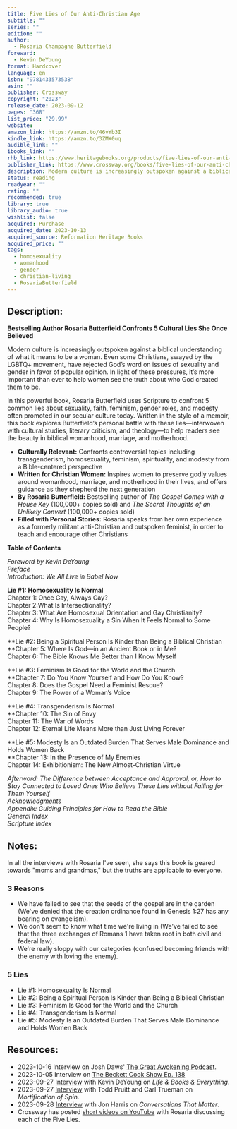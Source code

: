 ```yaml
---
title: Five Lies of Our Anti-Christian Age
subtitle: ""
series: ""
edition: ""
author:
  - Rosaria Champagne Butterfield
foreward:
  - Kevin DeYoung
format: Hardcover
language: en
isbn: "9781433573538"
asin: ""
publisher: Crossway
copyright: "2023"
release_date: 2023-09-12
pages: "368"
list_price: "29.99"
website: 
amazon_link: https://amzn.to/46vYb3I
kindle_link: https://amzn.to/3ZMX0uq
audible_link: ""
ibooks_link: ""
rhb_link: https://www.heritagebooks.org/products/five-lies-of-our-anti-christian-age-butterfield.html
publisher_link: https://www.crossway.org/books/five-lies-of-our-anti-christian-age-hcj/
description: Modern culture is increasingly outspoken against a biblical understanding of what it means to be a woman. Even some Christians, swayed by the LGBTQ+ movement, have rejected God’s word on issues of sexuality and gender in favor of popular opinion. In light of these pressures, it’s more important than ever to help women see the truth about who God created them to be.
status: reading
readyear: ""
rating: ""
recommended: true
library: true
library_audio: true
wishlist: false
acquired: Purchase
acquired_date: 2023-10-13
acquired_source: Reformation Heritage Books
acquired_price: ""
tags:
  - homosexuality
  - womanhood
  - gender
  - christian-living
  - RosariaButterfield
---
```

## Description:

**Bestselling Author Rosaria Butterfield Confronts 5 Cultural Lies She Once Believed**

Modern culture is increasingly outspoken against a biblical understanding of what it means to be a woman. Even some Christians, swayed by the LGBTQ+ movement, have rejected God’s word on issues of sexuality and gender in favor of popular opinion. In light of these pressures, it’s more important than ever to help women see the truth about who God created them to be.  
  
In this powerful book, Rosaria Butterfield uses Scripture to confront 5 common lies about sexuality, faith, feminism, gender roles, and modesty often promoted in our secular culture today. Written in the style of a memoir, this book explores Butterfield’s personal battle with these lies—interwoven with cultural studies, literary criticism, and theology—to help readers see the beauty in biblical womanhood, marriage, and motherhood.

- **Culturally Relevant:** Confronts controversial topics including transgenderism, homosexuality, feminism, spirituality, and modesty from a Bible-centered perspective
- **Written for Christian Women:** Inspires women to preserve godly values around womanhood, marriage, and motherhood in their lives, and offers guidance as they shepherd the next generation
- **By Rosaria Butterfield:** Bestselling author of _The Gospel Comes with a House Key_ (100,000+ copies sold) and _The Secret Thoughts of an Unlikely Convert_ (100,000+ copies sold)
- **Filled with Personal Stories:** Rosaria speaks from her own experience as a formerly militant anti-Christian and outspoken feminist, in order to teach and encourage other Christians

**Table of Contents**

_Foreword by Kevin DeYoung  
Preface_  
_Introduction: We All Live in Babel Now_

**Lie #1: Homosexuality Is Normal**   
Chapter 1: Once Gay, Always Gay?  
Chapter 2:What Is Intersectionality?  
Chapter 3: What Are Homosexual Orientation and Gay Christianity?  
Chapter 4: Why Is Homosexuality a Sin When It Feels Normal to Some People?  
  
**Lie #2: Being a Spiritual Person Is Kinder than Being a Biblical Christian  
**Chapter 5: Where Is God—in an Ancient Book or in Me?  
Chapter 6: The Bible Knows Me Better than I Know Myself  
  
**Lie #3: Feminism Is Good for the World and the Church  
**Chapter 7: Do You Know Yourself and How Do You Know?  
Chapter 8: Does the Gospel Need a Feminist Rescue?  
Chapter 9: The Power of a Woman’s Voice  
  
**Lie #4: Transgenderism Is Normal  
**Chapter 10: The Sin of Envy  
Chapter 11: The War of Words  
Chapter 12: Eternal Life Means More than Just Living Forever  
  
**Lie #5: Modesty Is an Outdated Burden That Serves Male Dominance and Holds Women Back  
**Chapter 13: In the Presence of My Enemies  
Chapter 14: Exhibitionism: The New Almost-Christian Virtue

_Afterword: The Difference between Acceptance and Approval, or, How to Stay Connected to Loved Ones Who Believe These Lies without Falling for Them Yourself_  
_Acknowledgments_  
_Appendix: Guiding Principles for How to Read the Bible_  
_General Index_  
_Scripture Index_


## Notes:

In all the interviews with Rosaria I've seen, she says this book is geared towards "moms and grandmas," but the truths are applicable to everyone.

### 3 Reasons

- We have failed to see that the seeds of the gospel are in the garden (We've denied that the creation ordinance found in Genesis 1:27 has any bearing on evangelism).
- We don't seem to know what time we're living in (We've failed to see that the three exchanges of Romans 1 have taken root in both civil and federal law).
- We're really sloppy with our categories (confused becoming friends with the enemy with loving the enemy).

### 5 Lies

- Lie #1: Homosexuality Is Normal
- Lie #2: Being a Spiritual Person Is Kinder than Being a Biblical Christian
- Lie #3: Feminism Is Good for the World and the Church
- Lie #4: Transgenderism Is Normal
- Lie #5: Modesty Is an Outdated Burden That Serves Male Dominance and Holds Women Back

## Resources:
- 2023-10-16 Interview on Josh Daws' [The Great Awokening Podcast](/notes/podcasts/the-great-awokening-podcast/five-lies-of-our-anti-christian-age-with-rosaria-butterfield/).
- 2023-10-05 Interview on [The Beckett Cook Show Ep. 138](https://overcast.fm/+8rTrNYo7o)
- 2023-09-27 [Interview](https://overcast.fm/+ghgJbUtu8) with Kevin DeYoung on _Life & Books & Everything_.
- 2023-09-27 [Interview](https://overcast.fm/+F2-JL_Lg) with Todd Pruitt and Carl Trueman on _Mortification of Spin_.
- 2023-09-28 [Interview](https://overcast.fm/+P17PFVQoE) with Jon Harris on _Conversations That Matter_.
- Crossway has posted [short videos on YouTube](https://www.youtube.com/playlist?list=PLRIff6sHi0pdWjKYcrcRw7N6n8nrR9L6S) with Rosaria discussing each of the Five Lies.
